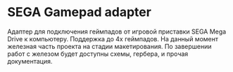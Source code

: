 # SEGA Gamepad adapter

Адаптер для подключения геймпадов от игровой приставки SEGA Mega Drive к компьютеру. Поддержка до 4х геймпадов. На данный момент железная часть проекта на стадии макетирования. По завершении работ с железом будет доступны схемы, гербера, и прочая документация.
